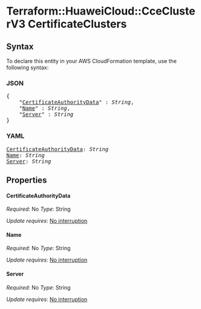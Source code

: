 # Terraform::HuaweiCloud::CceClusterV3 CertificateClusters

## Syntax

To declare this entity in your AWS CloudFormation template, use the following syntax:

### JSON

<pre>
{
    "<a href="#certificateauthoritydata" title="CertificateAuthorityData">CertificateAuthorityData</a>" : <i>String</i>,
    "<a href="#name" title="Name">Name</a>" : <i>String</i>,
    "<a href="#server" title="Server">Server</a>" : <i>String</i>
}
</pre>

### YAML

<pre>
<a href="#certificateauthoritydata" title="CertificateAuthorityData">CertificateAuthorityData</a>: <i>String</i>
<a href="#name" title="Name">Name</a>: <i>String</i>
<a href="#server" title="Server">Server</a>: <i>String</i>
</pre>

## Properties

#### CertificateAuthorityData

_Required_: No
_Type_: String

_Update requires_: [No interruption](https://docs.aws.amazon.com/AWSCloudFormation/latest/UserGuide/using-cfn-updating-stacks-update-behaviors.html#update-no-interrupt)

#### Name

_Required_: No
_Type_: String

_Update requires_: [No interruption](https://docs.aws.amazon.com/AWSCloudFormation/latest/UserGuide/using-cfn-updating-stacks-update-behaviors.html#update-no-interrupt)

#### Server

_Required_: No
_Type_: String

_Update requires_: [No interruption](https://docs.aws.amazon.com/AWSCloudFormation/latest/UserGuide/using-cfn-updating-stacks-update-behaviors.html#update-no-interrupt)


